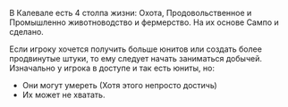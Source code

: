 В Калевале есть 4 столпа жизни: Охота, Продовольственное и Промышленно животноводство и фермерство. На их основе Сампо и сделано.

Если игроку хочется получить больше юнитов или создать более продвинутые штуки, то ему следует начать заниматься добычей.
Изначально у игрока в доступе и так есть юниты, но:
- Они могут умереть (Хотя этого непросто достичь)
- Их может не хватать.

